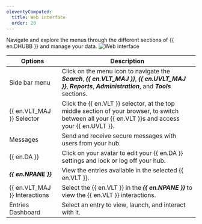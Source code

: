 ```yaml
---
eleventyComputed:
  title: Web interface
  order: 20
---
```

Navigate and explore the menus through the different sections of {{ en.DHUBB }} and manage your data.
![Web interface](https://cdnweb.devolutions.net/docs/docs_en_hub_HUBB6005_2024_1.png)

| Options                 | Description                                                                                                        |
|-------------------------|--------------------------------------------------------------------------------------------------------------------|
| Side bar menu            | Click on the menu icon to navigate the ***Search***, ***{{ en.VLT_MAJ }}***, ***{{ en.UVLT_MAJ }}***, ***Reports***, ***Administration***, and ***Tools*** sections.  |
| {{ en.VLT_MAJ }} Selector    | Click the {{ en.VLT }} selector, at the top middle section of your browser, to switch between all your {{ en.VLT }}s and access your {{ en.UVLT }}.  |
| Messages                | Send and receive secure messages with users from your hub.                                                           |
| {{ en.DA }}              | Click on your avatar to edit your {{ en.DA }} settings and lock or log off your hub.                                 |
| ***{{ en.NPANE }}***       | View the entries available in the selected {{ en.VLT }}.                                                            |
| {{ en.VLT_MAJ }} Interactions | Select the {{ en.VLT }} in the ***{{ en.NPANE }}*** to view the {{ en.VLT }} interactions.                             |
| Entries Dashboard        | Select an entry to view, launch, and interact with it.                                                              |
